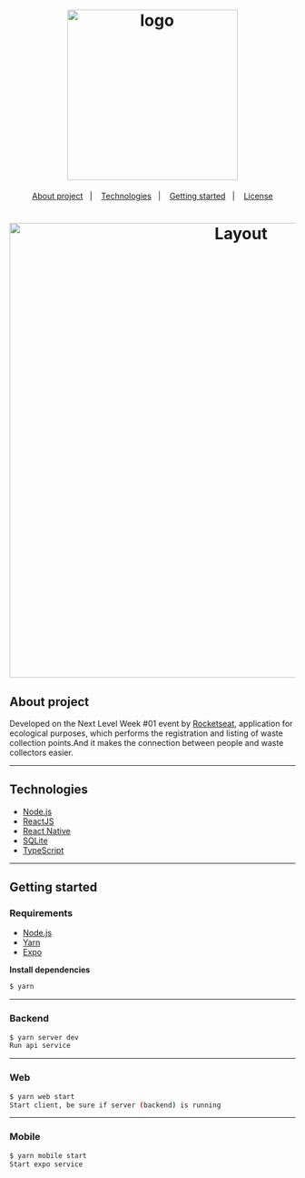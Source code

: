 <h1 align="center">
  <img width="300" alt="logo" src="https://user-images.githubusercontent.com/63745509/90401692-b2464800-e074-11ea-94ad-f5c51723bbdf.png">
</h1>

<p align="center">
  <a href="#about-project">About project</a>&nbsp;&nbsp;&nbsp;|&nbsp;&nbsp;&nbsp;
  <a href="#technologies">Technologies</a>&nbsp;&nbsp;&nbsp;|&nbsp;&nbsp;&nbsp;
  <a href="#getting-started">Getting started</a>&nbsp;&nbsp;&nbsp;|&nbsp;&nbsp;&nbsp;
  <a href="#memo-license">License</a>
</p>

<h1 align="center">
<img width="800"  alt="Layout" src="https://user-images.githubusercontent.com/63745509/90402243-8e373680-e075-11ea-9747-1912864fd41b.png">
</h1>

## About project

Developed on the Next Level Week #01 event by [Rocketseat](https://rocketseat.com.br/), application for ecological purposes, which performs the registration 
and listing of waste collection points.And it makes the connection between people and waste collectors easier.

---

## Technologies

- [Node.js](https://nodejs.org/en/)
- [ReactJS](https://reactjs.org/)
- [React Native](https://reactnative.dev/)
- [SQLite](https://www.sqlite.org/)
- [TypeScript](https://www.typescriptlang.org/)

---

## Getting started


### Requirements

- [Node.js](https://nodejs.org/en/)
- [Yarn](https://classic.yarnpkg.com/)
- [Expo](https://expo.io/)

**Install dependencies**

```sh
$ yarn
```

---


### Backend

```sh
$ yarn server dev
Run api service
```

---

### Web

```sh
$ yarn web start
Start client, be sure if server (backend) is running
```

---

### Mobile

```sh
$ yarn mobile start
Start expo service
```
